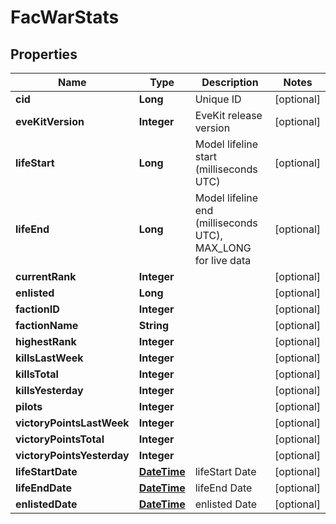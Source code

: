 
# FacWarStats

## Properties
Name | Type | Description | Notes
------------ | ------------- | ------------- | -------------
**cid** | **Long** | Unique ID |  [optional]
**eveKitVersion** | **Integer** | EveKit release version |  [optional]
**lifeStart** | **Long** | Model lifeline start (milliseconds UTC) |  [optional]
**lifeEnd** | **Long** | Model lifeline end (milliseconds UTC), MAX_LONG for live data |  [optional]
**currentRank** | **Integer** |  |  [optional]
**enlisted** | **Long** |  |  [optional]
**factionID** | **Integer** |  |  [optional]
**factionName** | **String** |  |  [optional]
**highestRank** | **Integer** |  |  [optional]
**killsLastWeek** | **Integer** |  |  [optional]
**killsTotal** | **Integer** |  |  [optional]
**killsYesterday** | **Integer** |  |  [optional]
**pilots** | **Integer** |  |  [optional]
**victoryPointsLastWeek** | **Integer** |  |  [optional]
**victoryPointsTotal** | **Integer** |  |  [optional]
**victoryPointsYesterday** | **Integer** |  |  [optional]
**lifeStartDate** | [**DateTime**](DateTime.md) | lifeStart Date |  [optional]
**lifeEndDate** | [**DateTime**](DateTime.md) | lifeEnd Date |  [optional]
**enlistedDate** | [**DateTime**](DateTime.md) | enlisted Date |  [optional]



